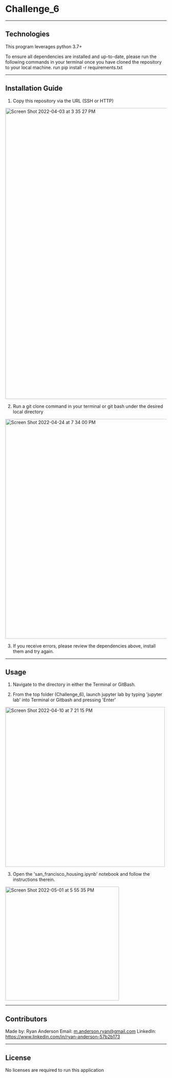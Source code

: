 # Challenge_6

---

## Technologies

This program leverages python 3.7+

To ensure all dependencies are installed and up-to-date, please run the following commands in your terminal once you have cloned the repository to your local machine.
run pip install -r requirements.txt

---

## Installation Guide

1. Copy this repository via the URL (SSH or HTTP)
<img width="907" alt="Screen Shot 2022-04-03 at 3 35 27 PM" src="https://user-images.githubusercontent.com/98444459/161445246-d4eecac4-44ae-452f-8e0c-ebaa9e523908.png">

2. Run a git clone command in your terminal or git bash under the desired local directory
<img width="685" alt="Screen Shot 2022-04-24 at 7 34 00 PM" src="https://user-images.githubusercontent.com/98444459/165001308-15664dd8-218d-4c41-aa2b-860fe44dc411.png">

3. If you receive errors, please review the dependencies above, install them and try again. 

---

## Usage

1. Navigate to the directory in either the Terminal or GitBash. 

2. From the top folder (Challenge_6), launch jupyter lab by typing 'jupyter lab' into Terminal or Gitbash and pressing 'Enter'
<img width="498" alt="Screen Shot 2022-04-10 at 7 21 15 PM" src="https://user-images.githubusercontent.com/98444459/162644238-051cd580-bf09-4bc9-9b77-1b495632f4c1.png">

3. Open the 'san_francisco_housing.ipynb' notebook and follow the instructions therein.  
<img width="355" alt="Screen Shot 2022-05-01 at 5 55 35 PM" src="https://user-images.githubusercontent.com/98444459/166166117-60b66ecd-3ea7-4a23-ae01-83d188e4bd1c.png">

---

## Contributors

Made by:
Ryan Anderson
  Email: m.anderson.ryan@gmail.com
  LinkedIn: https://www.linkedin.com/in/ryan-anderson-57b2b173

---

## License

No licenses are required to run this application
